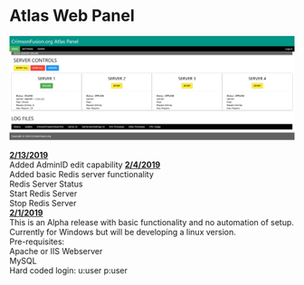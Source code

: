 # Atlas Web Panel
![alt text](https://github.com/jwlionking/Atlas-Web-Panel/blob/master/Atlas-Web-Panel.png)

<b><u>2/13/2019</u></b><br>
Added AdminID edit capability
<b><u>2/4/2019</u></b><br>
Added basic Redis server functionality<br>
Redis Server Status<br>
Start Redis Server<br>
Stop Redis Server<br>
<b><u>2/1/2019</u></b><br>
This is an Alpha release with basic functionality and no automation of setup.<br>
Currently for Windows but will be developing a linux version.<br>
Pre-requisites:<br>
Apache or IIS Webserver<br>
MySQL<br>
Hard coded login: u:user p:user<br>
